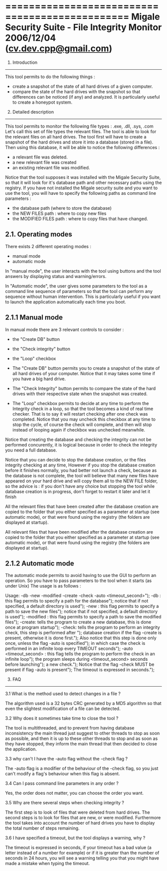 ===============================================
Migale Security Suite - File Integrity Monitor
2006/12/04
(cv.dev.cpp@gmail.com)
===============================================

1. Introduction
----------------

This tool permits to do the following things :
- create a snapshot of the state of all hard drives of a given computer.
- compare the state of the hard drives with the snapshot so that 
  differences can be noticed (if any) and analyzed.
It is particularly useful to create a honeypot system.

2. Detailed description
------------------------

This tool permits to monitor the following file types :
.exe, .dll, .sys, .com
Let's call this set of file types the relevant files.
The tool is able to look for the relevant files on all hard drives.
The tool first will have to create a snapshot of the hard drives and
store it into a database (stored in a file).
Then using this database, it will be able to notice 
the following differences :
- a relevant file was deleted.
- a new relevant file was created
- an existing relevant file was modified.

Notice that the tool supposes it was installed with the Migale Security
Suite, so that it will look for it's database path and other necessary 
paths using the registry.
If you have not installed the Migale security suite and you want to use
the tool, you will have to specify the following paths as command line
parameters :
- the database path (where to store the database)
- the NEW FILES path : where to copy new files
- the MODIFIED FILES path : where to copy files that have changed.

2.1. Operating modes
--------------------

There exists 2 different operating modes :
- manual mode
- automatic mode

In "manual mode", the user interacts with the tool using buttons and the 
tool answers by displaying status and warning/errors.

In "Automatic mode", the user gives some parameters to the tool as a
command line sequence of parameters so that the tool can perform any
sequence without human intervention. This is particularly useful if
you want to launch the application automatically each time you boot.

2.1.1 Manual mode
-----------------

In manual mode there are 3 relevant controls to consider :
- the "Create DB" button
- the "Check integrity" button
- the "Loop" checkbox

- The "Create DB" button permits you to create a snapshot of the state 
  of all hard drives of your computer. Notice that it may takes some time
  if you have a big hard drive.

- The "Check Integrity" button permits to compare the state of the hard
  drives with their respective state when the snapshot was created.

- The "Loop" checkbox permits to decide at any time to perform the 
  Integrity check in a loop, so that the tool becomes a kind of real
  time checker. That is to say it will restart checking after one
  check was completed. Notice that you may uncheck this checkbox at
  any time to stop the cycle, of course the check will complete, and then
  will stop instead of looping again if checkbox was unchecked meanwhile.

Notice that creating the database and checking the integrity can not
be performed concurently, it is logical because in order to check the
integrity you need a full database.

Notice that you can decide to stop the database creation, or the files
integrity checking at any time, However if you stop the database creation
before it finishes normally, you had better not launch a check, because
as the database is not complete, the tool will believe that many new files 
have appeared on your hard drive and will copy them all to the NEW FILE
folder, so the advice is : if you don't have any choice but stopping the
tool while database creation is in progress, don't forget to restart it 
later and let it finish

All the relevant files that have been created after the database creation
are copied to the folder that you either specified as a parameter at
startup (see automatic mode), or that were found using the registry
(the folders are displayed at startup).

All relevant files that have been modified after the database creation
are copied to the folder that you either specified as a parameter at
startup (see automatic mode), or that were found using the registry
(the folders are displayed at startup).


2.1.2 Automatic mode
--------------------

The automatic mode permits to avoid having to use the GUI to perform
an operation.
So you have to pass parameters to the tool when it starts (as under Unix)
The usage is as follows :

Usage: -db <path> -new <path> -modified <path> -create -check -auto <timeout_second>");
-db <path> : this flag permits to specify a path for the database");
             notice that if not specified, a default directory is used");
-new <path> : this flag permits to specify a path to save the new files");
              notice that if not specified, a default directory is used");
-modified <path>: this flag permits to specify a path to save the modified files");
-create: tells the program to create a new database, this is done once at program startup");
-check: tells the program to perform an integrity check, this step is performed after ");
        database creation if the flag -create is present, otherwise it is done first.");
        Also notice that this step is done only once, unless the flag -auto is specified");
		  in which case the check is performed in an infinite loop every TIMEOUT seconds");
-auto <timeout_second> : this flag tells the program to perform the check in an infinite loop");
                         the program sleeps during <timeout_second> seconds before launching");
                         a new check.");
                         Notice that the flag -check MUST be present if flag -auto is present");
                         The timeout is expressed in seconds.");


3. FAQ
-------

3.1 What is the method used to detect changes in a file ?

The algorithm used is a 32 bytes CRC generated by a MD5 algorithm so that
even the slightest modification of a file can be detected.

3.2 Why does it sometimes take time to close the tool ?

The tool is multithreaded, and to prevent from having database 
inconsistency the main thread just suggest to other threads to stop
as soon as possible, and then it is up to these other threads to stop
and as soon as they have stopped, they inform the main thread that then
decided to close the application.

3.3 why can't I have the -auto flag without the -check flag ?

The -auto flag is a modifier of the behaviour of the -check flag, so 
you just can't modify a flag's behaviour when this flag is absent.

3.4 Can I pass command line parameters in any order ?

Yes, the order does not matter, you can choose the order you want.

3.5 Why are there several steps when checking integrity ?

The first step is to look of files that were deleted from hard drives.
The second steps is to look for files that are new, or were modified.
Furthermore the tool takes into account the number of hard drives you 
have to display the total number of steps remaining.

3.6 I have specified a timeout, but the tool displays a warning, why ?

The timeout is expressed in seconds, if your timeout has a bad value 
(a letter instead of a number for example) or if it is greater than the
number of seconds in 24 hours, you will see a warning telling you that 
you might have made a mistake when typing the timeout.
